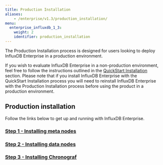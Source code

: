 ```yaml
---
title: Production Installation
aliases:
    - /enterprise/v1.3/production_installation/
menu:
  enterprise_influxdb_1_3:
    weight: 2
    identifier: production_installation
---
```


The Production Installation process is designed for users looking to deploy
InfluxDB Enterprise in a production environment.

If you wish to evaluate InfluxDB Enterprise in a non-production
environment, feel free to follow the instructions outlined in the
[QuickStart Installation](/enterprise_influxdb/v1.3/quickstart_installation) section.
Please note that if you install InfluxDB Enterprise with the QuickStart Installation process you
will need to reinstall InfluxDB Enterprise with the Production Installation
process before using the product in a production environment.


## Production installation

Follow the links below to get up and running with InfluxDB Enterprise.

### [Step 1 - Installing meta nodes](/enterprise_influxdb/v1.3/production_installation/meta_node_installation/)
### [Step 2 - Installing data nodes](/enterprise_influxdb/v1.3/production_installation/data_node_installation/)
### [Step 3 - Installing  Chronograf](/enterprise_influxdb/v1.3/production_installation/chrono_install/)
